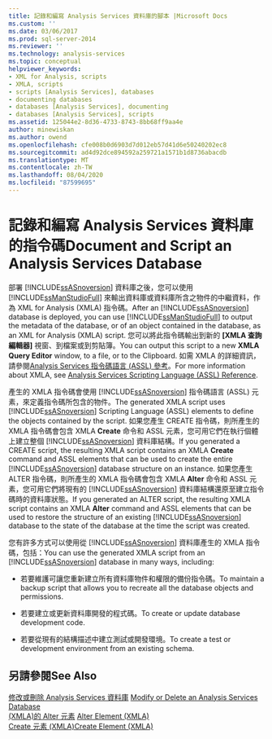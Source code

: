 ```yaml
---
title: 記錄和編寫 Analysis Services 資料庫的腳本 |Microsoft Docs
ms.custom: ''
ms.date: 03/06/2017
ms.prod: sql-server-2014
ms.reviewer: ''
ms.technology: analysis-services
ms.topic: conceptual
helpviewer_keywords:
- XML for Analysis, scripts
- XMLA, scripts
- scripts [Analysis Services], databases
- documenting databases
- databases [Analysis Services], documenting
- databases [Analysis Services], scripts
ms.assetid: 125044e2-8d36-4733-8743-8bb68ff9aa4e
author: minewiskan
ms.author: owend
ms.openlocfilehash: cfe008b0d6903d7d012eb57d41d6e50240202ec8
ms.sourcegitcommit: ad4d92dce894592a259721a1571b1d8736abacdb
ms.translationtype: MT
ms.contentlocale: zh-TW
ms.lasthandoff: 08/04/2020
ms.locfileid: "87599695"
---
```

# <a name="document-and-script-an-analysis-services-database"></a><span data-ttu-id="f7ffd-102">記錄和編寫 Analysis Services 資料庫的指令碼</span><span class="sxs-lookup"><span data-stu-id="f7ffd-102">Document and Script an Analysis Services Database</span></span>
  <span data-ttu-id="f7ffd-103">部署 [!INCLUDE[ssASnoversion](../../includes/ssasnoversion-md.md)] 資料庫之後，您可以使用 [!INCLUDE[ssManStudioFull](../../includes/ssmanstudiofull-md.md)] 來輸出資料庫或資料庫所含之物件的中繼資料，作為 XML for Analysis (XMLA) 指令碼。</span><span class="sxs-lookup"><span data-stu-id="f7ffd-103">After an [!INCLUDE[ssASnoversion](../../includes/ssasnoversion-md.md)] database is deployed, you can use [!INCLUDE[ssManStudioFull](../../includes/ssmanstudiofull-md.md)] to output the metadata of the database, or of an object contained in the database, as an XML for Analysis (XMLA) script.</span></span> <span data-ttu-id="f7ffd-104">您可以將此指令碼輸出到新的 **[XMLA 查詢編輯器]** 視窗、到檔案或到剪貼簿。</span><span class="sxs-lookup"><span data-stu-id="f7ffd-104">You can output this script to a new **XMLA Query Editor** window, to a file, or to the Clipboard.</span></span> <span data-ttu-id="f7ffd-105">如需 XMLA 的詳細資訊，請參閱[Analysis Services 指令碼語言 &#40;ASSL&#41; 參考](https://docs.microsoft.com/bi-reference/assl/analysis-services-scripting-language-assl-for-xmla)。</span><span class="sxs-lookup"><span data-stu-id="f7ffd-105">For more information about XMLA, see [Analysis Services Scripting Language &#40;ASSL&#41; Reference](https://docs.microsoft.com/bi-reference/assl/analysis-services-scripting-language-assl-for-xmla).</span></span>  
  
 <span data-ttu-id="f7ffd-106">產生的 XMLA 指令碼會使用 [!INCLUDE[ssASnoversion](../../includes/ssasnoversion-md.md)] 指令碼語言 (ASSL) 元素，來定義指令碼所包含的物件。</span><span class="sxs-lookup"><span data-stu-id="f7ffd-106">The generated XMLA script uses [!INCLUDE[ssASnoversion](../../includes/ssasnoversion-md.md)] Scripting Language (ASSL) elements to define the objects contained by the script.</span></span> <span data-ttu-id="f7ffd-107">如果您產生 CREATE 指令碼，則所產生的 XMLA 指令碼會包含 XMLA **Create** 命令和 ASSL 元素，您可用它們在執行個體上建立整個 [!INCLUDE[ssASnoversion](../../includes/ssasnoversion-md.md)] 資料庫結構。</span><span class="sxs-lookup"><span data-stu-id="f7ffd-107">If you generated a CREATE script, the resulting XMLA script contains an XMLA **Create** command and ASSL elements that can be used to create the entire [!INCLUDE[ssASnoversion](../../includes/ssasnoversion-md.md)] database structure on an instance.</span></span> <span data-ttu-id="f7ffd-108">如果您產生 ALTER 指令碼，則所產生的 XMLA 指令碼會包含 XMLA **Alter** 命令和 ASSL 元素，您可用它們將現有的 [!INCLUDE[ssASnoversion](../../includes/ssasnoversion-md.md)] 資料庫結構還原至建立指令碼時的資料庫狀態。</span><span class="sxs-lookup"><span data-stu-id="f7ffd-108">If you generated an ALTER script, the resulting XMLA script contains an XMLA **Alter** command and ASSL elements that can be used to restore the structure of an existing [!INCLUDE[ssASnoversion](../../includes/ssasnoversion-md.md)] database to the state of the database at the time the script was created.</span></span>  
  
 <span data-ttu-id="f7ffd-109">您有許多方式可以使用從 [!INCLUDE[ssASnoversion](../../includes/ssasnoversion-md.md)] 資料庫產生的 XMLA 指令碼，包括：</span><span class="sxs-lookup"><span data-stu-id="f7ffd-109">You can use the generated XMLA script from an [!INCLUDE[ssASnoversion](../../includes/ssasnoversion-md.md)] database in many ways, including:</span></span>  
  
-   <span data-ttu-id="f7ffd-110">若要維護可讓您重新建立所有資料庫物件和權限的備份指令碼。</span><span class="sxs-lookup"><span data-stu-id="f7ffd-110">To maintain a backup script that allows you to recreate all the database objects and permissions.</span></span>  
  
-   <span data-ttu-id="f7ffd-111">若要建立或更新資料庫開發的程式碼。</span><span class="sxs-lookup"><span data-stu-id="f7ffd-111">To create or update database development code.</span></span>  
  
-   <span data-ttu-id="f7ffd-112">若要從現有的結構描述中建立測試或開發環境。</span><span class="sxs-lookup"><span data-stu-id="f7ffd-112">To create a test or development environment from an existing schema.</span></span>  
  
## <a name="see-also"></a><span data-ttu-id="f7ffd-113">另請參閱</span><span class="sxs-lookup"><span data-stu-id="f7ffd-113">See Also</span></span>  
 <span data-ttu-id="f7ffd-114">[修改或刪除 Analysis Services 資料庫](modify-or-delete-an-analysis-services-database.md) </span><span class="sxs-lookup"><span data-stu-id="f7ffd-114">[Modify or Delete an Analysis Services Database](modify-or-delete-an-analysis-services-database.md) </span></span>  
 <span data-ttu-id="f7ffd-115">[&#40;XMLA&#41;的 Alter 元素](https://docs.microsoft.com/bi-reference/xmla/xml-elements-commands/alter-element-xmla) </span><span class="sxs-lookup"><span data-stu-id="f7ffd-115">[Alter Element &#40;XMLA&#41;](https://docs.microsoft.com/bi-reference/xmla/xml-elements-commands/alter-element-xmla) </span></span>  
 [<span data-ttu-id="f7ffd-116">Create 元素 &#40;XMLA&#41;</span><span class="sxs-lookup"><span data-stu-id="f7ffd-116">Create Element &#40;XMLA&#41;</span></span>](https://docs.microsoft.com/bi-reference/xmla/xml-elements-commands/create-element-xmla)  
  
  
